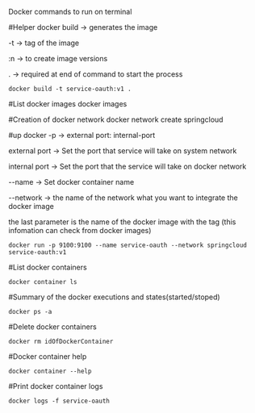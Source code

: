 Docker commands to run on terminal

#Helper
docker build -> generates the image

-t -> tag of the image

:n -> to create image versions

 . -> required at end of command to start the process

    docker build -t service-oauth:v1 .

#List docker images
    docker images

#Creation of docker network
    docker network create springcloud

#up docker
-p -> external port: internal-port

external port -> Set the port that service will take on system network

internal port -> Set the port that the service will take on docker network

--name -> Set docker container name

--network -> the name of the network what you want to integrate the docker image

the last parameter is the name of the docker image with the tag (this infomation can check from docker images)

    docker run -p 9100:9100 --name service-oauth --network springcloud service-oauth:v1

#List docker containers

    docker container ls

#Summary of the docker executions and states(started/stoped)

    docker ps -a


#Delete docker containers

    docker rm idOfDockerContainer

#Docker container help

    docker container --help

#Print docker container logs

    docker logs -f service-oauth
